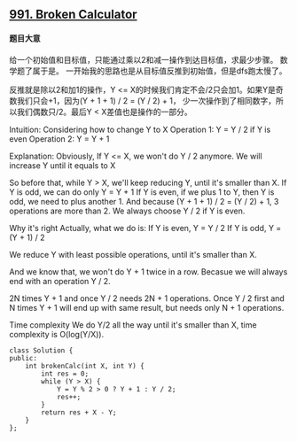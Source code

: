 ## [991. Broken Calculator](https://leetcode.com/problems/broken-calculator/)

#### 题目大意

给一个初始值和目标值，只能通过乘以2和减一操作到达目标值，求最少步骤。
数学题了属于是。
一开始我的思路也是从目标值反推到初始值，但是dfs跑太慢了。

反推就是除以2和加1的操作，Y <= X的时候我们肯定不会/2只会加1。如果Y是奇数我们只会+1，因为(Y + 1 + 1) / 2 = (Y / 2) + 1， 少一次操作到了相同数字，所以我们偶数只/2。最后Y < X差值也是操作的一部分。

Intuition:
Considering how to change Y to X
Operation 1: Y = Y / 2 if Y is even
Operation 2: Y = Y + 1

Explanation:
Obviously,
If Y <= X, we won't do Y / 2 anymore.
We will increase Y until it equals to X

So before that, while Y > X, we'll keep reducing Y, until it's smaller than X.
If Y is odd, we can do only Y = Y + 1
If Y is even, if we plus 1 to Y, then Y is odd, we need to plus another 1.
And because (Y + 1 + 1) / 2 = (Y / 2) + 1, 3 operations are more than 2.
We always choose Y / 2 if Y is even.

Why it's right
Actually, what we do is:
If Y is even, Y = Y / 2
If Y is odd, Y = (Y + 1) / 2

We reduce Y with least possible operations, until it's smaller than X.

And we know that, we won't do Y + 1 twice in a row.
Becasue we will always end with an operation Y / 2.

2N times Y + 1 and once Y / 2 needs 2N + 1 operations.
Once Y / 2 first and N times Y + 1 will end up with same result, but needs only N + 1 operations.

Time complexity
We do Y/2 all the way until it's smaller than X,
time complexity is O(log(Y/X)).

```
class Solution {
public:
    int brokenCalc(int X, int Y) {
        int res = 0;
        while (Y > X) {
            Y = Y % 2 > 0 ? Y + 1 : Y / 2;
            res++;
        }
        return res + X - Y;
    }
};
```
